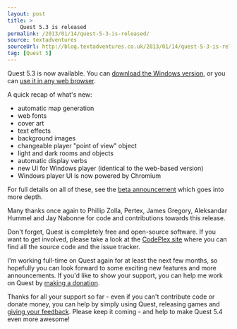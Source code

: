 ```yaml
---
layout: post
title: >
    Quest 5.3 is released
permalink: /2013/01/14/quest-5-3-is-released/
source: textadventures
sourceUrl: http://blog.textadventures.co.uk/2013/01/14/quest-5-3-is-released/
tag: [Quest 5]
---
```

Quest 5.3 is now available. You can <a href="http://www.textadventures.co.uk/quest/download/">download the Windows version</a>, or you can <a href="http://www.textadventures.co.uk/create/">use it in any web browser</a>.

A quick recap of what's new:
<ul>
	<li>automatic map generation</li>
	<li>web fonts</li>
	<li>cover art</li>
	<li>text effects</li>
	<li>background images</li>
	<li>changeable player "point of view" object</li>
	<li>light and dark rooms and objects</li>
	<li>automatic display verbs</li>
	<li>new UI for Windows player (identical to the web-based version)</li>
	<li>Windows player UI is now powered by Chromium</li>
</ul>
For full details on all of these, see the <a title="Quest 5.3 Beta is now available" href="/2012/12/03/quest-5-3-beta-is-now-available/">beta announcement</a> which goes into more depth.

Many thanks once again to Phillip Zolla, Pertex, James Gregory, Aleksandar Hummel and Jay Nabonne for code and contributions towards this release.

Don't forget, Quest is completely free and open-source software. If you want to get involved, please take a look at the <a href="http://quest.codeplex.com/">CodePlex site</a> where you can find all the source code and the issue tracker.

I'm working full-time on Quest again for at least the next few months, so hopefully you can look forward to some exciting new features and more announcements. If you'd like to show your support, you can help me work on Quest by <a href="http://www.textadventures.co.uk/quest/donate/">making a donation</a>.

Thanks for all your support so far - even if you can't contribute code or donate money, you can help by simply using Quest, releasing games and <a href="https://quest.uservoice.com/forums/34461-general">giving your feedback</a>. Please keep it coming - and help to make Quest 5.4 even more awesome!